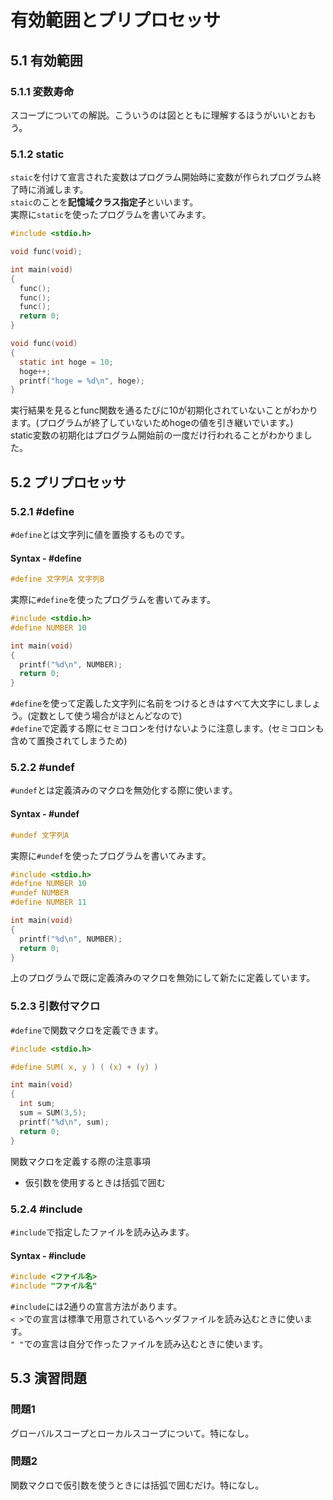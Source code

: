 # 有効範囲とプリプロセッサ
## 5.1 有効範囲
### 5.1.1 変数寿命
スコープについての解説。こういうのは図とともに理解するほうがいいとおもう。  
### 5.1.2 static
`staic`を付けて宣言された変数はプログラム開始時に変数が作られプログラム終了時に消滅します。  
`staic`のことを**記憶域クラス指定子**といいます。  
実際に`static`を使ったプログラムを書いてみます。
```c
#include <stdio.h>

void func(void);

int main(void)
{
  func();
  func();
  func();
  return 0;
}

void func(void)
{
  static int hoge = 10;
  hoge++;
  printf("hoge = %d\n", hoge);
}
```
実行結果を見るとfunc関数を通るたびに10が初期化されていないことがわかります。(プログラムが終了していないためhogeの値を引き継いでいます。)  
static変数の初期化はプログラム開始前の一度だけ行われることがわかりました。
## 5.2 プリプロセッサ
### 5.2.1 #define
`#define`とは文字列に値を置換するものです。
#### Syntax - #define
```c
#define 文字列A 文字列B
``` 
実際に`#define`を使ったプログラムを書いてみます。
```c
#include <stdio.h>
#define NUMBER 10

int main(void)
{
  printf("%d\n", NUMBER);
  return 0;
}
```
`#define`を使って定義した文字列に名前をつけるときはすべて大文字にしましょう。(定数として使う場合がほとんどなので)  
`#define`で定義する際にセミコロンを付けないように注意します。(セミコロンも含めて置換されてしまうため)
### 5.2.2 #undef
`#undef`とは定義済みのマクロを無効化する際に使います。
#### Syntax - #undef
```c
#undef 文字列A
```
実際に`#undef`を使ったプログラムを書いてみます。
```c
#include <stdio.h>
#define NUMBER 10
#undef NUMBER
#define NUMBER 11

int main(void)
{
  printf("%d\n", NUMBER);
  return 0;
}
```
上のプログラムで既に定義済みのマクロを無効にして新たに定義しています。
### 5.2.3 引数付マクロ
`#define`で関数マクロを定義できます。
```c
#include <stdio.h>

#define SUM( x, y ) ( (x) + (y) )

int main(void)
{
  int sum;
  sum = SUM(3,5);
  printf("%d\n", sum);
  return 0;
}
```
関数マクロを定義する際の注意事項
- 仮引数を使用するときは括弧で囲む
### 5.2.4 #include
`#include`で指定したファイルを読み込みます。
#### Syntax - #include
```c
#include <ファイル名>
#include "ファイル名"
```
`#include`には2通りの宣言方法があります。  
`< >`での宣言は標準で用意されているヘッダファイルを読み込むときに使います。  
`" "`での宣言は自分で作ったファイルを読み込むときに使います。
## 5.3 演習問題
### 問題1
グローバルスコープとローカルスコープについて。特になし。
### 問題2
関数マクロで仮引数を使うときには括弧で囲むだけ。特になし。
